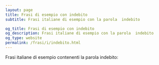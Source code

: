 ```yaml
---
layout: page
title: Frasi di esempio con indebito 
subtitle: Frasi italiane di esempio con la parola  indebito

og_title: Frasi di esempio con indebito 
og_description: Frasi italiane di esempio con la parola  indebito
og_type: website
permalink: /frasi/i/indebito.html
---
```


Frasi italiane di esempio contenenti la parola indebito:


